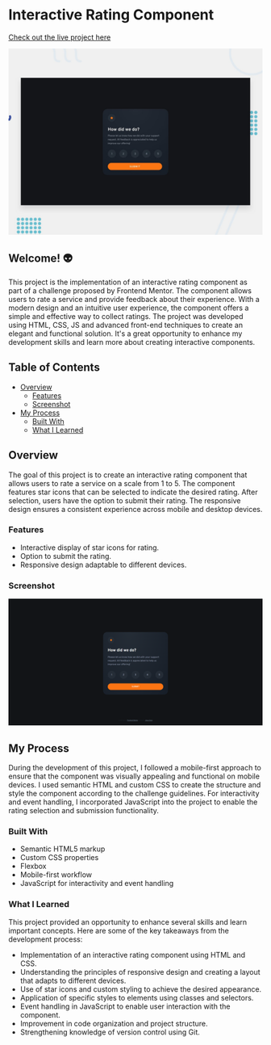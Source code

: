 # Interactive Rating Component

[Check out the live project here](https://senajesus.github.io/interactive-rating-frontend)

![Design preview for the interactive rating component coding challenge](./design/desktop-preview.jpg)

## Welcome! 👽

This project is the implementation of an interactive rating component as part of a challenge proposed by Frontend Mentor. The component allows users to rate a service and provide feedback about their experience. With a modern design and an intuitive user experience, the component offers a simple and effective way to collect ratings. The project was developed using HTML, CSS, JS and advanced front-end techniques to create an elegant and functional solution. It's a great opportunity to enhance my development skills and learn more about creating interactive components.

## Table of Contents

- [Overview](#overview)
  - [Features](#features)
  - [Screenshot](#screenshot)
- [My Process](#my-process)
  - [Built With](#built-with)
  - [What I Learned](#what-i-learned)

## Overview

The goal of this project is to create an interactive rating component that allows users to rate a service on a scale from 1 to 5. The component features star icons that can be selected to indicate the desired rating. After selection, users have the option to submit their rating. The responsive design ensures a consistent experience across mobile and desktop devices.

### Features

- Interactive display of star icons for rating.
- Option to submit the rating.
- Responsive design adaptable to different devices.

### Screenshot

![Project screenshot](./design/screenshot.png)

## My Process

During the development of this project, I followed a mobile-first approach to ensure that the component was visually appealing and functional on mobile devices. I used semantic HTML and custom CSS to create the structure and style the component according to the challenge guidelines. For interactivity and event handling, I incorporated JavaScript into the project to enable the rating selection and submission functionality.

### Built With

- Semantic HTML5 markup
- Custom CSS properties
- Flexbox
- Mobile-first workflow
- JavaScript for interactivity and event handling

### What I Learned

This project provided an opportunity to enhance several skills and learn important concepts. Here are some of the key takeaways from the development process:

- Implementation of an interactive rating component using HTML and CSS.
- Understanding the principles of responsive design and creating a layout that adapts to different devices.
- Use of star icons and custom styling to achieve the desired appearance.
- Application of specific styles to elements using classes and selectors.
- Event handling in JavaScript to enable user interaction with the component.
- Improvement in code organization and project structure.
- Strengthening knowledge of version control using Git.
